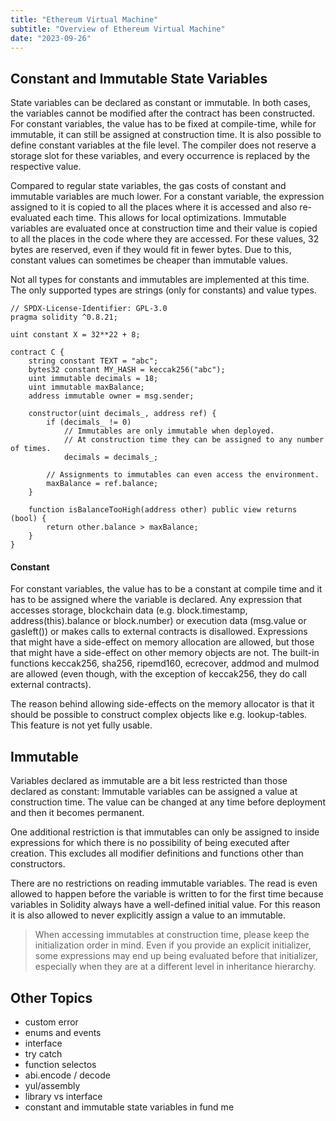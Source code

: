 ```yaml
---
title: "Ethereum Virtual Machine"
subtitle: "Overview of Ethereum Virtual Machine"
date: "2023-09-26"
---
```


## Constant and Immutable State Variables

State variables can be declared as constant or immutable. In both cases, the variables cannot be modified after the contract has been constructed. For constant variables, the value has to be fixed at compile-time, while for immutable, it can still be assigned at construction time. It is also possible to define constant variables at the file level. The compiler does not reserve a storage slot for these variables, and every occurrence is replaced by the respective value.

Compared to regular state variables, the gas costs of constant and immutable variables are much lower. For a constant variable, the expression assigned to it is copied to all the places where it is accessed and also re-evaluated each time. This allows for local optimizations. Immutable variables are evaluated once at construction time and their value is copied to all the places in the code where they are accessed. For these values, 32 bytes are reserved, even if they would fit in fewer bytes. Due to this, constant values can sometimes be cheaper than immutable values.

Not all types for constants and immutables are implemented at this time. The only supported types are strings (only for constants) and value types.


```solidity
// SPDX-License-Identifier: GPL-3.0
pragma solidity ^0.8.21;

uint constant X = 32**22 + 8;

contract C {
    string constant TEXT = "abc";
    bytes32 constant MY_HASH = keccak256("abc");
    uint immutable decimals = 18;
    uint immutable maxBalance;
    address immutable owner = msg.sender;

    constructor(uint decimals_, address ref) {
        if (decimals_ != 0)
            // Immutables are only immutable when deployed.
            // At construction time they can be assigned to any number of times.
            decimals = decimals_;

        // Assignments to immutables can even access the environment.
        maxBalance = ref.balance;
    }

    function isBalanceTooHigh(address other) public view returns (bool) {
        return other.balance > maxBalance;
    }
}
```


#### Constant
For constant variables, the value has to be a constant at compile time and it has to be assigned where the variable is declared. Any expression that accesses storage, blockchain data (e.g. block.timestamp, address(this).balance or block.number) or execution data (msg.value or gasleft()) or makes calls to external contracts is disallowed. Expressions that might have a side-effect on memory allocation are allowed, but those that might have a side-effect on other memory objects are not. The built-in functions keccak256, sha256, ripemd160, ecrecover, addmod and mulmod are allowed (even though, with the exception of keccak256, they do call external contracts).

The reason behind allowing side-effects on the memory allocator is that it should be possible to construct complex objects like e.g. lookup-tables. This feature is not yet fully usable.

## Immutable
Variables declared as immutable are a bit less restricted than those declared as constant: Immutable variables can be assigned a value at construction time. The value can be changed at any time before deployment and then it becomes permanent.

One additional restriction is that immutables can only be assigned to inside expressions for which there is no possibility of being executed after creation. This excludes all modifier definitions and functions other than constructors.

There are no restrictions on reading immutable variables. The read is even allowed to happen before the variable is written to for the first time because variables in Solidity always have a well-defined initial value. For this reason it is also allowed to never explicitly assign a value to an immutable.

> When accessing immutables at construction time, please keep the initialization order in mind. Even if you provide an explicit initializer, some expressions may end up being evaluated before that initializer, especially when they are at a different level in inheritance hierarchy.


## Other Topics 
- custom error
- enums and events
- interface
- try catch
- function selectos
- abi.encode / decode
- yul/assembly
- library vs interface
- constant and immutable state variables in fund me